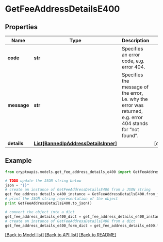 # GetFeeAddressDetailsE400


## Properties
Name | Type | Description | Notes
------------ | ------------- | ------------- | -------------
**code** | **str** | Specifies an error code, e.g. error 404. | 
**message** | **str** | Specifies the message of the error, i.e. why the error was returned, e.g. error 404 stands for “not found”. | 
**details** | [**List[BannedIpAddressDetailsInner]**](BannedIpAddressDetailsInner.md) |  | [optional] 

## Example

```python
from cryptoapis.models.get_fee_address_details_e400 import GetFeeAddressDetailsE400

# TODO update the JSON string below
json = "{}"
# create an instance of GetFeeAddressDetailsE400 from a JSON string
get_fee_address_details_e400_instance = GetFeeAddressDetailsE400.from_json(json)
# print the JSON string representation of the object
print GetFeeAddressDetailsE400.to_json()

# convert the object into a dict
get_fee_address_details_e400_dict = get_fee_address_details_e400_instance.to_dict()
# create an instance of GetFeeAddressDetailsE400 from a dict
get_fee_address_details_e400_form_dict = get_fee_address_details_e400.from_dict(get_fee_address_details_e400_dict)
```
[[Back to Model list]](../README.md#documentation-for-models) [[Back to API list]](../README.md#documentation-for-api-endpoints) [[Back to README]](../README.md)


